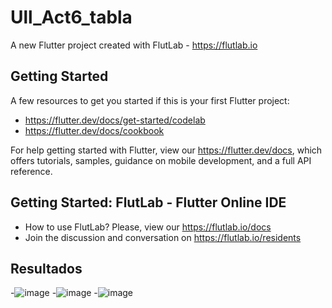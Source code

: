 # Ull_Act6_tabla

A new Flutter project created with FlutLab - https://flutlab.io

## Getting Started

A few resources to get you started if this is your first Flutter project:

- https://flutter.dev/docs/get-started/codelab
- https://flutter.dev/docs/cookbook

For help getting started with Flutter, view our
https://flutter.dev/docs, which offers tutorials,
samples, guidance on mobile development, and a full API reference.

## Getting Started: FlutLab - Flutter Online IDE

- How to use FlutLab? Please, view our https://flutlab.io/docs
- Join the discussion and conversation on https://flutlab.io/residents
## Resultados
-![image](https://github.com/Aric-Mirray-Capistran-Tenorio/Ull_Act6_tabla/assets/143548368/85ceee2c-c849-48c0-ba0f-4846ec017484)
-![image](https://github.com/Aric-Mirray-Capistran-Tenorio/Ull_Act6_tabla/assets/143548368/73dfca1c-f4fb-470d-8144-41b555cc1f2c)
-![image](https://github.com/Aric-Mirray-Capistran-Tenorio/Ull_Act6_tabla/assets/143548368/e50c7991-dfaf-4d17-b8e7-4fc72138c57c)



